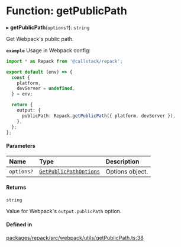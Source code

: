 # Function: getPublicPath

▸ **getPublicPath**(`options?`): `string`

Get Webpack's public path.

**`example`** Usage in Webpack config:
```ts
import * as Repack from '@callstack/repack';

export default (env) => {
  const {
    platform,
    devServer = undefined,
  } = env;

  return {
    output: {
      publicPath: Repack.getPublicPath({ platform, devServer }),
    },
  };
};
```

#### Parameters

| Name | Type | Description |
| :------ | :------ | :------ |
| `options?` | [`GetPublicPathOptions`](../interfaces/GetPublicPathOptions.md) | Options object. |

#### Returns

`string`

Value for Webpack's `output.publicPath` option.

#### Defined in

[packages/repack/src/webpack/utils/getPublicPath.ts:38](https://github.com/callstack/repack/blob/9e6a11a/packages/repack/src/webpack/utils/getPublicPath.ts#L38)
